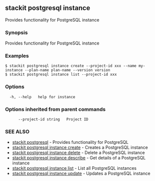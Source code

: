 ## stackit postgresql instance

Provides functionality for PostgreSQL instance

### Synopsis

Provides functionality for PostgreSQL instance

### Examples

```
$ stackit postgresql instance create --project-id xxx --name my-instance --plan-name plan-name --version version
$ stackit postgresql instance list --project-id xxx
```

### Options

```
  -h, --help   help for instance
```

### Options inherited from parent commands

```
      --project-id string   Project ID
```

### SEE ALSO

* [stackit postgresql](./stackit_postgresql.md)	 - Provides functionality for PostgreSQL
* [stackit postgresql instance create](./stackit_postgresql_instance_create.md)	 - Creates a PostgreSQL instance
* [stackit postgresql instance delete](./stackit_postgresql_instance_delete.md)	 - Delete a PostgreSQL instance
* [stackit postgresql instance describe](./stackit_postgresql_instance_describe.md)	 - Get details of a PostgreSQL instance
* [stackit postgresql instance list](./stackit_postgresql_instance_list.md)	 - List all PostgreSQL instances
* [stackit postgresql instance update](./stackit_postgresql_instance_update.md)	 - Updates a PostgreSQL instance

